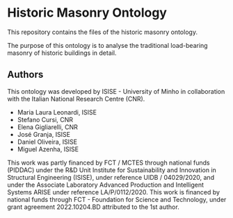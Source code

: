 # Historic Masonry Ontology

<p> This repository contains the files of the historic masonry ontology. </p>
<p> The purpose of this ontology is to analyse the traditional load-bearing masonry of historic buildings in detail. </p>

## Authors

This ontology was developed by ISISE - University of Minho in collaboration with the Italian National Research Centre (CNR). 

- Maria Laura Leonardi, ISISE
- Stefano Cursi, CNR
- Elena Gigliarelli, CNR
- José Granja, ISISE
- Daniel Oliveira, ISISE
- Miguel Azenha, ISISE

This work was partly financed by FCT / MCTES through national funds (PIDDAC) under the R&D Unit Institute for Sustainability and Innovation in Structural Engineering (ISISE), under reference UIDB / 04029/2020, and under the Associate Laboratory Advanced Production and Intelligent Systems ARISE under reference LA/P/0112/2020. This work is financed by national funds through FCT - Foundation for Science and Technology, under grant agreement 2022.10204.BD attributed to the 1st author.

